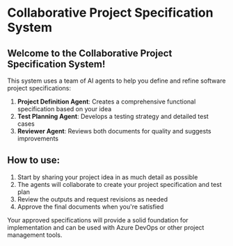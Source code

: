 # Collaborative Project Specification System

## Welcome to the Collaborative Project Specification System!

This system uses a team of AI agents to help you define and refine software project specifications:

1. **Project Definition Agent**: Creates a comprehensive functional specification based on your idea
2. **Test Planning Agent**: Develops a testing strategy and detailed test cases
3. **Reviewer Agent**: Reviews both documents for quality and suggests improvements

## How to use:

1. Start by sharing your project idea in as much detail as possible
2. The agents will collaborate to create your project specification and test plan
3. Review the outputs and request revisions as needed
4. Approve the final documents when you're satisfied

Your approved specifications will provide a solid foundation for implementation and can be used with Azure DevOps or other project management tools. 